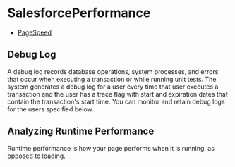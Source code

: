 # SalesforcePerformance

* [PageSpeed](https://developers.google.com/speed/pagespeed/insights/)

## Debug Log
A debug log records database operations, system processes, and errors that occur when executing a transaction or while running unit tests. The system generates a debug log for a user every time that user executes a transaction and the user has a trace flag with start and expiration dates that contain the transaction's start time. You can monitor and retain debug logs for the users specified below.

## Analyzing Runtime Performance

Runtime performance is how your page performs when it is running, as opposed to loading. 
